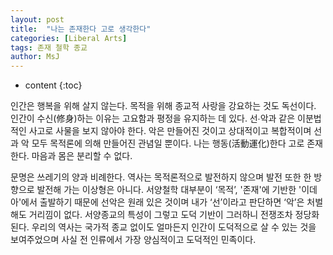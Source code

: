 ```yaml
---
layout: post
title:  "나는 존재한다 고로 생각한다"
categories: [Liberal Arts]
tags: 존재 철학 종교
author: MsJ
---
```


* content
{:toc}

인간은 행복을 위해 살지 않는다. 목적을 위해 종교적 사랑을 강요하는 것도 독선이다. 인간이 수신(修身)하는 이유는 고요함과 평정을 유지하는 데 있다. 선∙악과 같은 이분법적인 사고로 사물을 보지 않아야 한다. 악은 만들어진 것이고 상대적이고 복합적이며 선과 악 모두 목적론에 의해 만들어진 관념일 뿐이다. 나는 행동(活動運化)한다 고로 존재한다. 마음과 몸은 분리할 수 없다.

문명은 쓰레기의 양과 비례한다. 역사는 목적론적으로 발전하지 않으며 발전 또한 한 방향으로 발전해 가는 이상형은 아니다. 서양철학 대부분이 ‘목적’, '존재'에 기반한 '이데아'에서 출발하기 때문에 선악은 원래 있은 것이며 내가 ‘선’이라고 판단하면 ‘악’은 처벌해도 거리낌이 없다. 서양종교의 특성이 그렇고 도덕 기반이 그러하니 전쟁조차 정당화된다. 우리의 역사는 국가적 종교 없이도 얼마든지 인간이 도덕적으로 살 수 있는 것을 보여주었으며 사실 전 인류에서 가장 양심적이고 도덕적인 민족이다.
